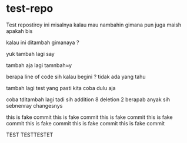 # test-repo

Test repostiroy
ini misalnya kalau mau nambahin 
gimana pun juga maish apakah bis

kalau ini ditambah gimanaya ?

yuk tambah lagi say

tambah aja lagi
tamnbah≈y

berapa line of code sih kalau begini ?
tidak ada yang tahu

tambah lagi
test
yang pasti kita coba dulu aja

coba tditambah lagi
 tadi sih addition 8 deletion 2 
berapab anyak sih sebnenray changesnys

this is fake commit
this is fake commit
this is fake commit
this is fake commit
this is fake commit
this is fake commit
this is fake commit

TEST
TESTTESTET


